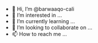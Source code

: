 - 👋 Hi, I’m @barwaaqo-cali
- 👀 I’m interested in ...
- 🌱 I’m currently learning ...
- 💞️ I’m looking to collaborate on ...
- 📫 How to reach me ...

<!---
barwaaqo-cali/barwaaqo-cali is a ✨ special ✨ repository because its `README.md` (this file) appears on your GitHub profile.
You can click the Preview link to take a look at your changes.
--->
